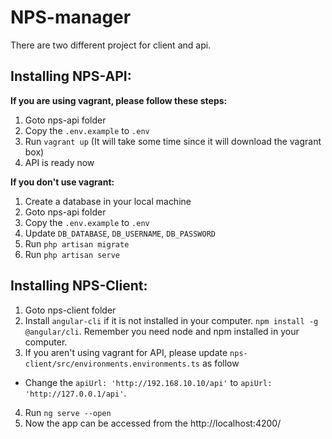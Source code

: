 # NPS-manager

There are two different project for client and api. 

## Installing NPS-API:

**If you are using vagrant, please follow these steps:**
1. Goto nps-api folder
2. Copy the `.env.example` to `.env`
2. Run `vagrant up` (It will take some time since it will download the vagrant box)
3. API is ready now

**If you don't use vagrant:**
1. Create a database in your local machine
2. Goto nps-api folder
3. Copy the `.env.example` to `.env`
4. Update `DB_DATABASE`, `DB_USERNAME`, `DB_PASSWORD`
5. Run `php artisan migrate`
6. Run `php artisan serve`

## Installing NPS-Client:
1. Goto nps-client folder
2. Install `angular-cli` if it is not installed in your computer. `npm install -g @angular/cli`. Remember you need node and npm installed in your computer.
3. If you aren't using vagrant for API, please update `nps-client/src/environments.environments.ts` as follow
  - Change the `apiUrl: 'http://192.168.10.10/api'` to `apiUrl: 'http://127.0.0.1/api'`.
4. Run `ng serve --open`
4. Now the app can be accessed from the http://localhost:4200/

